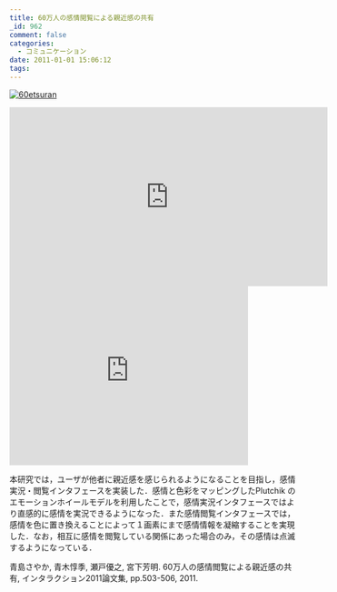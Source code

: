 ```yaml
---
title: 60万人の感情閲覧による親近感の共有
_id: 962
comment: false
categories:
  - コミュニケーション
date: 2011-01-01 15:06:12
tags:
---
```


[![60etsuran](/wp-content/uploads/2010/02/60etsuran.jpg)](/wp-content/uploads/2010/02/60etsuran.jpg)

<iframe width="560" height="315" src="https://www.youtube.com/embed/3gjDlQbyOdA" frameborder="0" allowfullscreen></iframe>
<iframe width="420" height="315" src="https://www.youtube.com/embed/87tPfNZQsNE" frameborder="0" allowfullscreen></iframe>


本研究では，ユーザが他者に親近感を感じられるようになることを目指し，感情実況・閲覧インタフェースを実装した．感情と色彩をマッピングしたPlutchik のエモーションホイールモデルを利用したことで，感情実況インタフェースではより直感的に感情を実況できるようになった．また感情閲覧インタフェースでは，感情を色に置き換えることによって１画素にまで感情情報を凝縮することを実現した．なお，相互に感情を閲覧している関係にあった場合のみ，その感情は点滅するようになっている．

青島さやか, 青木惇季, 瀬戸優之, 宮下芳明. 60万人の感情閲覧による親近感の共有, インタラクション2011論文集, pp.503-506, 2011.
